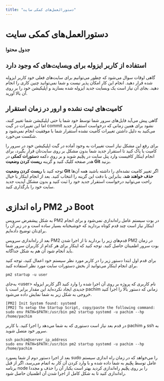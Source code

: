 ```yaml
---
title: "دستورالعمل‌های کمکی سایت"
---
```


# دستورالعمل‌های کمکی سایت

### جدول محتوا

## استفاده از کاربر ایزوله برای وبسایت‌های که وجود دارد

گاهی اوقات سوال می‌شود که چطور می‌توانیم برای سایت‌های فعلی خود کاربر ایزوله شده قرار دهید. انجام این کار امکان پذیر نیست و شما نمی‌توانید چنین کاری را انجام دهید. بجای آن نیاز است یک وبسایت جدید ایزوله شده بسازید و اپلیکیشن خود را بر روی آن بالا ‌آورید.

## کامیت‌های ثبت نشده و ارور در زمان استقرار

گاهی پیش می‌آید فایل‌های سرور شما توسط خود شما یا حتی اپلیکیشن شما تغییر کنند، اما این تغییرات در گیت commit نشود برای همین زمانی که درخواست استقرار جدید می‌کنید به دلیل داشتن تغییرات کامیت نشده استقرار شما با موفقیت انجام نمی‌شود و شکست می‌خورد. 


برای رفع این مشکل نیاز است تغییرات به وجود آماده در گیت اپلیکیشن خود در سرور را کامیت یا پاک کنید تا استقرار جدید شما بدون مشکل بر روی سایت‌تان قرار بگیرد، برای انجام اینکار کافیست وارد پنل سایت در پچّیم شوید و بر روی دکمه **دستورات کمکی** در هدر صفحه کلیک کنید و گزینه **ریست کردن وضعیت Git** بزنید.

توجه کنید با **ریست کردن وضعیت Git** اگر تغییر کامیت نشده‌ای را داشته باشید همه آن‌ها **حذف خواهند شد**، بنابراین با دقت این گزینه را انتخاب کنید. بعد از انجام اینکار با خیال راحت می‌توانید درخواست استقرار جدید خود را ثبت کنید و بدون مشکل آپدیت جدید سایت خود را بارگذاری کنید.

# راه اندازی PM2 در Boot

به شکل پیشفرض سرویس PM2 در بوت سیستم عامل راه‌اندازی نمی‌شود و برای انجام اینکار نیاز است چند قدم کوتاه بردارید که خوشبختانه بسیار ساده است و در زیر آن را برای‌تان توضیح داده‌ایم.

بعد از راه‌اندازی سرویس PM2 قدم‌های زیر را بردارید تا از اجرا شدن PM2 در زمان بوت سرور اطمینان حاصل کنید. توجه کنید که اینکار برای هر کدام از کاربران سرور شما باید انجام شود آن هم به شکل جداگانه.

برای قدم اول ابتدا دستور زیر را در کاربر مورد نظر سیستم خود اعمال کنید، توجه کنید برای انجام اینکار می‌توانید از بخش دستورات سایت مورد نظر استفاده کنید.

```shell
pm2 startup -u user
```

به‌جای <user\> نام کاربری که پروژه بر روی آن اجرا شده را وارد کنید اگر کاربر ایزوله جدیدی ایجاد نکرده‌اید این مقدار برابر است با pachim زمانی که دستور بالا را اجرا کنید خروجی به شکل زیر به شما نمایش داده می‌شود.

```shell
[PM2] Init System found: systemd
[PM2] To setup the Startup Script, copy/paste the following command:
sudo env PATH=$PATH:/usr/bin pm2 startup systemd -u pachim --hp /home/pachim
```

در قدم بعد نیاز است دستوری که به شما می‌دهد را اجرا کنید. با کاربر pachim و ssh به سرور خود متصل شوید.

```shell
ssh pachim@server_ip_address
sudo env PATH=$PATH:/usr/bin pm2 startup systemd -u pachim --hp /home/pachim
```

بعد از اجرا دستور دوم از شما پسورد sudo را می‌خواهد که در زمان راه اندازی سیستم عامل توسط پچّیم به شما داده شده و با وارد کردن آن کار به اتمام می‌رسد، اگر از قبل برنامه node را بر روی پچّیم راه‌اندازی کردید بهتر است یکبار آن را حذف و مجددا راه‌اندازی کنید تا به شکل کامل از اجرا شدن آن اطمنیان حاصل شود.
